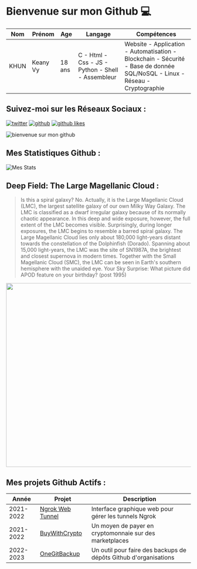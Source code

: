# Bienvenue sur mon Github 💻
| Nom | Prénom | Age | Langage | Compétences |
|---  |---     |---  |---      |---
| KHUN | Keany Vy | 18 ans | C - Html - Css - JS - Python - Shell - Assembleur | Website - Application - Automatisation - Blockchain - Sécurité - Base de donnée SQL/NoSQL - Linux - Réseau - Cryptographie |

## Suivez-moi sur les Réseaux Sociaux :
[![twitter](https://img.shields.io/twitter/follow/thisiskeanyvy?style=social)](https://twitter.com/thisiskeanyvy)
[![github](https://img.shields.io/github/followers/thisiskeanyvy?style=social)](https://github.com/thisiskeanyvy?tab=followers)
[![github likes](https://img.shields.io/github/stars/thisiskeanyvy?style=social)](https://github.com/thisiskeanyvy)

![bienvenue sur mon github](https://thisiskeanyvy-hosting.pages.dev/banner.gif)

## Mes Statistiques Github :
![Mes Stats](https://github-readme-stats.vercel.app/api?username=thisiskeanyvy&show_icons=true&theme=radical)

## Deep Field: The Large Magellanic Cloud :

> Is this a spiral galaxy? No. Actually, it is the Large Magellanic Cloud (LMC), the largest satellite galaxy of our own Milky Way Galaxy.  The LMC is classified as a dwarf irregular galaxy because of its normally chaotic appearance.  In this deep and wide exposure, however, the full extent of the LMC becomes visible.  Surprisingly, during longer exposures, the LMC begins to resemble a barred spiral galaxy.  The Large Magellanic Cloud lies only about 180,000 light-years distant towards the constellation of the Dolphinfish (Dorado).  Spanning about 15,000 light-years, the LMC was the site of SN1987A, the brightest and closest supernova in modern times. Together with the Small Magellanic Cloud (SMC), the LMC can be seen in Earth's southern hemisphere with the unaided eye.   Your Sky Surprise: What picture did APOD feature on your birthday? (post 1995)

<img src='https://apod.nasa.gov/apod/image/2303/LmcDeepWide_Beletsky_960.jpg' width="800" height="500"/>

## Mes projets Github Actifs :
| Année | Projet | Description |
|---   |---     |---          |
| 2021-2022 | [Ngrok Web Tunnel](https://github.com/thisiskeanyvy/ngrok-web-manager) | Interface graphique web pour gérer les tunnels Ngrok |
| 2021-2022 | [BuyWithCrypto](https://github.com/BuyWithCrypto) | Un moyen de payer en cryptomonnaie sur des marketplaces |
| 2022-2023 | [OneGitBackup](https://github.com/BuyWithCrypto/OneGitBackup) | Un outil pour faire des backups de dépôts Github d'organisations |